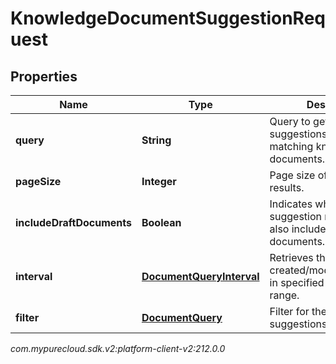 # KnowledgeDocumentSuggestionRequest


## Properties

| Name | Type | Description | Notes |
| ------------ | ------------- | ------------- | ------------- |
| **query** | **String** | Query to get autocomplete suggestions for the matching knowledge documents. |  |
| **pageSize** | **Integer** | Page size of the returned results. |  [optional] |
| **includeDraftDocuments** | **Boolean** | Indicates whether the suggestion results would also include draft documents. |  [optional] |
| **interval** | [**DocumentQueryInterval**](DocumentQueryInterval) | Retrieves the documents created/modified/published in specified date and time range. |  [optional] |
| **filter** | [**DocumentQuery**](DocumentQuery) | Filter for the document suggestions. |  [optional] |




_com.mypurecloud.sdk.v2:platform-client-v2:212.0.0_
